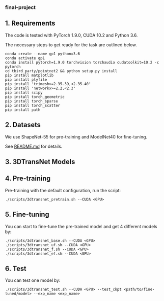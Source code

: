 ### final-project

## 1. Requirements

The code is tested with PyTorch 1.9.0, CUDA 10.2 and Python 3.6.

The necessary steps to get ready for the task are outlined below.

```
conda create --name gp1 python=3.6
conda activate gp1
conda install pytorch=1.9.0 torchvision torchaudio cudatoolkit=10.2 -c pytorch
cd third_party/pointnet2 && python setup.py install
pip install matplotlib
pip install plyfile
pip install 'trimesh>=2.35.39,<2.35.40'
pip install 'networkx>=2.2,<2.3'
pip install scipy
pip install torch_geometric
pip install torch_sparse
pip install torch_scatter
pip install path
```
## 2. Datasets

We use ShapeNet-55 for pre-training and ModelNet40 for fine-tuning.

See [README.md](./datasets/README.md) for details.

## 3. 3DTransNet Models

## 4. Pre-training

Pre-training with the default configuration, run the script:

```
./scripts/3dtransnet_pretrain.sh --CUDA <GPU>
```

## 5. Fine-tuning

You can start to fine-tune the pre-trained model and get 4 different models by:

```
./scripts/3dtransnet_base.sh --CUDA <GPU>
./scripts/3dtransnet_uf.sh --CUDA <GPU>
./scripts/3dtransnet_f.sh --CUDA <GPU>
./scripts/3dtransnet_ef.sh --CUDA <GPU>
```

## 6. Test

You can test one model by:

```
./scripts/3dtransnet_test.sh --CUDA <GPU> --test_ckpt <path/to/fine-tuned/model> --exp_name <exp_name>
```






